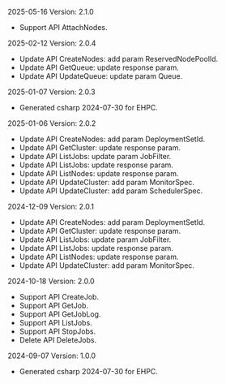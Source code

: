 2025-05-16 Version: 2.1.0
- Support API AttachNodes.


2025-02-12 Version: 2.0.4
- Update API CreateNodes: add param ReservedNodePoolId.
- Update API GetQueue: update response param.
- Update API UpdateQueue: update param Queue.


2025-01-07 Version: 2.0.3
- Generated csharp 2024-07-30 for EHPC.

2025-01-06 Version: 2.0.2
- Update API CreateNodes: add param DeploymentSetId.
- Update API GetCluster: update response param.
- Update API ListJobs: update param JobFilter.
- Update API ListJobs: update response param.
- Update API ListNodes: update response param.
- Update API UpdateCluster: add param MonitorSpec.
- Update API UpdateCluster: add param SchedulerSpec.


2024-12-09 Version: 2.0.1
- Update API CreateNodes: add param DeploymentSetId.
- Update API GetCluster: update response param.
- Update API ListJobs: update param JobFilter.
- Update API ListJobs: update response param.
- Update API ListNodes: update response param.
- Update API UpdateCluster: add param MonitorSpec.


2024-10-18 Version: 2.0.0
- Support API CreateJob.
- Support API GetJob.
- Support API GetJobLog.
- Support API ListJobs.
- Support API StopJobs.
- Delete API DeleteJobs.


2024-09-07 Version: 1.0.0
- Generated csharp 2024-07-30 for EHPC.

